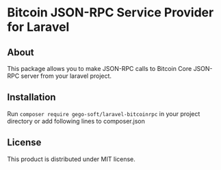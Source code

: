 # Bitcoin JSON-RPC Service Provider for Laravel

## About
This package allows you to make JSON-RPC calls to Bitcoin Core JSON-RPC server from your laravel project.


## Installation
Run ```composer require gego-soft/laravel-bitcoinrpc``` in your project directory or add following lines to composer.json

## License

This product is distributed under MIT license.


